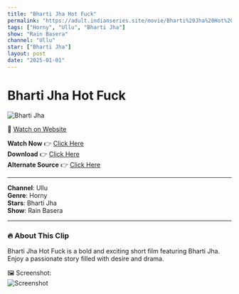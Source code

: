 ```yaml
---
title: "Bharti Jha Hot Fuck"
permalink: "https://adult.indianseries.site/movie/Bharti%20Jha%20Hot%20Fuck"
tags: ["Horny", "Ullu", "Bharti Jha"]
show: "Rain Basera"
channel: "Ullu"
star: ["Bharti Jha"]
layout: post
date: "2025-01-01"
---
```


# Bharti Jha Hot Fuck

![Bharti Jha](https://shorts.desisins.com/wp-content/uploads/2023/05/Ullu-Rain-Basera-Bharti-Jha-Hot-Sex-shorts.desisins.com_.jpg)

🔗 [Watch on Website](https://adult.indianseries.site/movie/Bharti%20Jha%20Hot%20Fuck)

**Watch Now** 👉 [Click Here](https://adult.indianseries.site/movie/Bharti%20Jha%20Hot%20Fuck)  
**Download** 👉 [Click Here](https://adult.indianseries.site/movie/Bharti%20Jha%20Hot%20Fuck)  
**Alternate Source** 👉 [Click Here](https://adult.indianseries.site/movie/Bharti%20Jha%20Hot%20Fuck)

---

**Channel**: Ullu  
**Genre**: Horny  
**Stars**: Bharti Jha  
**Show**: Rain Basera

---

### 🔥 About This Clip

Bharti Jha Hot Fuck is a bold and exciting short film featuring Bharti Jha. Enjoy a passionate story filled with desire and drama.
 
🖼️ Screenshot:  
![Screenshot](https://shorts.desisins.com/wp-content/uploads/2023/05/Ullu-Rain-Basera-Bharti-Jha-Hot-Sex-shorts.desisins.com_.jpg)
